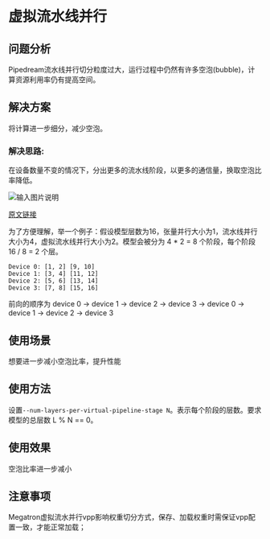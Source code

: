 # 虚拟流水线并行

## 问题分析

Pipedream流水线并行切分粒度过大，运行过程中仍然有许多空泡(bubble)，计算资源利用率仍有提高空间。

## 解决方案

将计算进一步细分，减少空泡。

### 解决思路:

在设备数量不变的情况下，分出更多的流水线阶段，以更多的通信量，换取空泡比率降低。

![输入图片说明](https://foruda.gitee.com/images/1729587412212816220/0b96ef2c_13190087.png "屏幕截图")

[原文链接](https://people.eecs.berkeley.edu/~matei/papers/2021/sc_megatron_lm.pdf)

为了方便理解，举一个例子：假设模型层数为16，张量并行大小为1，流水线并行大小为4，虚拟流水线并行大小为2。模型会被分为 4 * 2 = 8 个阶段，每个阶段 16 / 8 = 2 个层。

    Device 0: [1, 2] [9, 10]
    Device 1: [3, 4] [11, 12]
    Device 2: [5, 6] [13, 14]
    Device 3: [7, 8] [15, 16]

前向的顺序为 device 0 -> device 1 -> device 2 -> device 3 -> device 0 -> device 1 -> device 2 -> device 3

## 使用场景

想要进一步减小空泡比率，提升性能

## 使用方法

设置`--num-layers-per-virtual-pipeline-stage N`。表示每个阶段的层数。要求模型的总层数 L % N == 0。

## 使用效果

空泡比率进一步减小

## 注意事项

Megatron虚拟流水并行vpp影响权重切分方式，保存、加载权重时需保证vpp配置一致，才能正常加载；

